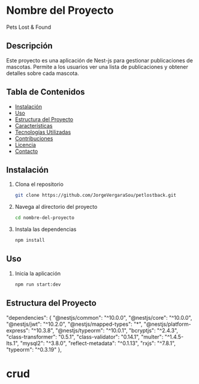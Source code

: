 # Nombre del Proyecto

Pets Lost & Found

## Descripción

Este proyecto es una aplicación de Nest-js para gestionar publicaciones de mascotas. Permite a los usuarios ver una lista de publicaciones y obtener detalles sobre cada mascota.

## Tabla de Contenidos

- [Instalación](#instalación)
- [Uso](#uso)
- [Estructura del Proyecto](#estructura-del-proyecto)
- [Características](#características)
- [Tecnologías Utilizadas](#tecnologías-utilizadas)
- [Contribuciones](#contribuciones)
- [Licencia](#licencia)
- [Contacto](#contacto)

## Instalación

1. Clona el repositorio
    ```bash
    git clone https://github.com/JorgeVergaraSou/petlostback.git
    ```
2. Navega al directorio del proyecto
    ```bash
    cd nombre-del-proyecto
    ```
3. Instala las dependencias
    ```bash
    npm install
    ```

## Uso

1. Inicia la aplicación
    ```bash
    npm run start:dev
    ```

## Estructura del Proyecto
 
  "dependencies": {
    "@nestjs/common": "^10.0.0",
    "@nestjs/core": "^10.0.0",
    "@nestjs/jwt": "^10.2.0",
    "@nestjs/mapped-types": "*",
    "@nestjs/platform-express": "^10.3.8",
    "@nestjs/typeorm": "^10.0.1",
    "bcryptjs": "^2.4.3",
    "class-transformer": "0.5.1",
    "class-validator": "0.14.1",
    "multer": "^1.4.5-lts.1",
    "mysql2": "^3.8.0",
    "reflect-metadata": "^0.1.13",
    "rxjs": "^7.8.1",
    "typeorm": "^0.3.19"
  },
# crud
